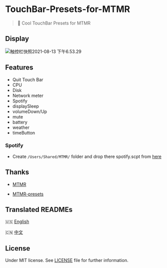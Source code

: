 # TouchBar-Presets-for-MTMR

>:apple: Cool TouchBar Presets for MTMR

## Display

![触控栏快照2021-08-13 下午6.53.29](https://cdn.jsdelivr.net/gh/Wonz5130/My-Private-ImgHost/img/%E8%A7%A6%E6%8E%A7%E6%A0%8F%E5%BF%AB%E7%85%A72021-08-13%20%E4%B8%8B%E5%8D%886.53.29.png)

## Features

- Quit Touch Bar
- CPU
- Disk
- Network meter
- Spotify
- displaySleep
- volumeDown/Up
- mute
- battery
- weather
- timeButton

### Spotify

- Create `/Users/Shared/MTMR/` folder and drop there spotify.scpt from [here](https://github.com/Wonz5130/TouchBar-Presets-for-MTMR/blob/master/spotify.scpt)

## Thanks

- [MTMR](https://github.com/Toxblh/MTMR)

- [MTMR-presets](https://github.com/Toxblh/MTMR-presets)

## Translated READMEs

🇺🇸 [English](README.md)

🇨🇳 [中文](README_zh.md)

## License

Under MIT license. See [LICENSE](LICENSE) file for further information.
